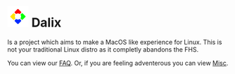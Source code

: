 # ![Logo](https://github.com/dleggo/Dalix/blob/main/Logos/Logo48x48.png?raw=true "Logo")  Dalix
Is a project which aims to make a MacOS like experience for Linux.
This is not your traditional Linux distro as it completly abandons the FHS.

You can view our [FAQ](FAQ.md). Or, if you are feeling adventerous you can view [Misc](Misc.md).
